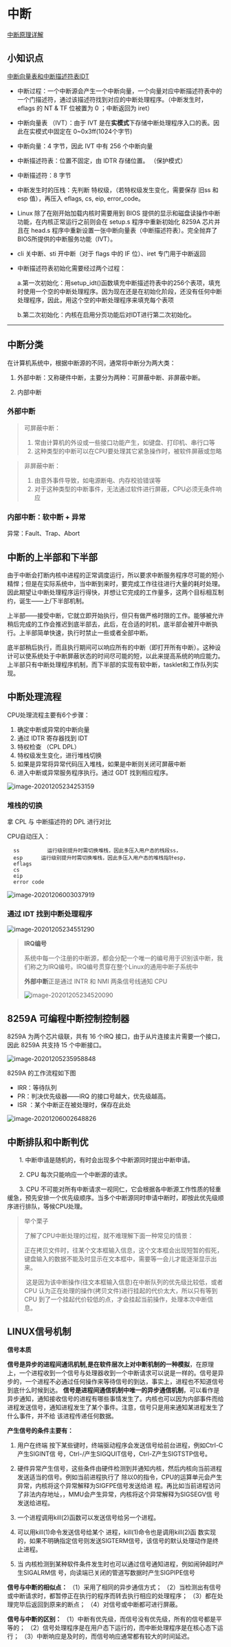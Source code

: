 

# 中断

[中断原理详解](https://blog.csdn.net/yusiguyuan/article/details/23698025)

## 小知识点

[中断向量表和中断描述符表IDT](https://blog.csdn.net/yxc135/article/details/8734452)

- 中断过程：一个中断源会产生一个中断向量，一个向量对应中断描述符表中的一个门描述符，通过该描述符找到对应的中断处理程序。（中断发生时，eflags 的 NT & TF 位被置为 0 ；中断返回为 iret）

- 中断向量表 （IVT）：由于 IVT 是在**实模式**下存储中断处理程序入口的表。因此在实模式中固定在 0~0x3ff(1024个字节)

- 中断向量：4 字节，因此 IVT 中有 256 个中断向量

- 中断描述符表：位置不固定，由 IDTR 存储位置。 （保护模式）

- 中断描述符：8 字节

- 中断发生时的压栈：先判断 特权级，（若特权级发生变化，需要保存 旧ss 和 esp 值），再压入 eflags, cs, eip, error_code。 

- Linux 除了在刚开始加载内核时需要用到 BIOS 提供的显示和磁盘读操作中断功能，在内核正常运行之前则会在 setup.s 程序中重新初始化 8259A 芯片并且在 head.s 程序中重新设置一张中断向量表（中断描述符表）。完全抛弃了BIOS所提供的中断服务功能（IVT）。

- cli 关中断、sti 开中断（对于 flags 中的 IF 位）、iret 专门用于中断返回

- 中断描述符表初始化需要经过两个过程：

  a.第一次初始化：用setup_idt()函数填充中断描述符表中的256个表项，填充时使用一个空的中断处理程序。因为现在还是在初始化阶段，还没有任何中断处理程序，因此，用这个空的中断处理程序来填充每个表项

  b.第二次初始化：内核在启用分页功能后对IDT进行第二次初始化。

-----------



## 中断分类

在计算机系统中，根据中断源的不同，通常将中断分为两大类：

1. 外部中断：又称硬件中断，主要分为两种：可屏蔽中断、非屏蔽中断。

2. 内部中断

### **外部中断**

> 可屏蔽中断：
>
> 1. 常由计算机的外设或一些接口功能产生，如键盘、打印机、串行口等
> 2. 这种类型的中断可以在CPU要处理其它紧急操作时，被软件屏蔽或忽略

> 非屏蔽中断：
>
> 1. 由意外事件导致，如电源断电、内存校验错误等
> 2. 对于这种类型的中断事件，无法通过软件进行屏蔽，CPU必须无条件响应

### 内部中断：软中断 + 异常

异常：Fault、Trap、Abort



## 中断的上半部和下半部

由于中断会打断内核中进程的正常调度运行，所以要求中断服务程序尽可能的短小精悍；但是在实际系统中，当中断到来时，要完成工作往往进行大量的耗时处理。因此期望让中断处理程序运行得快，并想让它完成的工作量多，这两个目标相互制约，诞生——上/下半部机制。

上半部——接受中断，它就立即开始执行，但只有做严格时限的工作。能够被允许稍后完成的工作会推迟到底半部去，此后，在合适的时机，底半部会被开中断执行。上半部简单快速，执行时禁止一些或者全部中断。

底半部稍后执行，而且执行期间可以响应所有的中断（即打开所有中断）。这种设计可以使系统处于中断屏蔽状态的时间尽可能的短，以此来提高系统的响应能力。上半部只有中断处理程序机制，而下半部的实现有软中断，tasklet和工作队列实现。









## 中断处理流程

CPU处理流程主要有6个步骤：

1. 确定中断或异常的中断向量 
2. 通过 IDTR 寄存器找到 IDT 
3. 特权检查 （CPL DPL）
4. 特权级发生变化，进行堆栈切换 
5. 如果是异常将异常代码压入堆栈，如果是中断则关闭可屏蔽中断 
6. 进入中断或异常服务程序执行。通过 GDT 找到相应程序。

![image-20201205234253159](README.assets/image-20201205234253159.png)

### 堆栈的切换

拿 CPL 与 中断描述符的 DPL 进行对比

 CPU自动压入： 

```
  ss         运行级别提升时需切换堆栈，因此多压入用户态的栈段ss， 
  esp      运行级别提升时需切换堆栈，因此多压入用户态的堆栈指针esp， 
  eflags 
  cs 
  eip 
  error code
```

![image-20201206003037919](README.assets/image-20201206003037919.png)



### 通过 IDT 找到中断处理程序

![image-20201205234551290](README.assets/image-20201205234551290.png)

> **IRQ编号**
>
> 系统中每一个注册的中断源，都会分配一个唯一的编号用于识别该中断，我们称之为IRQ编号。IRQ编号贯穿在整个Linux的通用中断子系统中
>
> **外部中断**正是通过 INTR 和 NMI 两条信号线通知 CPU
>
> ![image-20201205234520090](README.assets/image-20201205234520090.png)





## 8259A 可编程中断控制控制器 

8259A 为两个芯片级联，共有 16 个IRQ 接口，由于从片连接主片需要一个接口，因此 8259A 共支持 15 个中断接口。

![image-20201205235958848](README.assets/image-20201205235958848.png)

8259A 的工作流程如下图

- IRR：等待队列
- PR：判决优先级器——IRQ 的接口号越大，优先级越高。
- ISR ：某个中断正在被处理时，保存在此处

![image-20201206002648826](README.assets/image-20201206002648826.png)

## 中断排队和中断判优

　　1. 中断申请是随机的，有时会出现多个中断源同时提出中断申请。

　　2. CPU 每次只能响应一个中断源的请求。

　　3. CPU 不可能对所有中断请求一视同仁，它会根据各中断源工作性质的轻重缓急，预先安排一个优先级顺序。当多个中断源同时申请中断时，即按此优先级顺序进行排队，等候CPU处理。

> 举个栗子
>
> 了解了CPU中断处理的过程，就不难理解下面一种常见的情景：
>
> ​	正在拷贝文件时，往某个文本框输入信息，这个文本框会出现短暂的假死，键盘输入的数据不能及时显示在文本框中，需要等一会儿才能逐渐显示出来。
>
> ​	这是因为该中断操作(往文本框输入信息)在中断队列的优先级比较低，或者 CPU 认为正在处理的操作(拷贝文件)进行挂起的代价太大，所以只有等到 CPU 到了一个挂起代价较低的点，才会挂起当前操作，处理本次中断信息。





## **LINUX信号机制**

 **信号本质**

**信号是异步的进程间通讯机制,是在软件层次上对中断机制的一种模拟**，在原理上，一个进程收到一个信号与处理器收到一个中断请求可以说是一样的。信号是异步的，一个进程不必通过任何操作来等待信号的到达，事实上，进程也不知道信号到底什么时候到达。
**信号是进程间通信机制中唯一的异步通信机制**，可以看作是异步通知，通知接收信号的进程有哪些事情发生了。内核也可以因为内部事件而给进程发送信号，通知进程发生了某个事件。注意，信号只是用来通知某进程发生了什么事件，并不给 该进程传递任何数据。

 **产生信号的条件主要有：**

1. 用户在终端 按下某些键时，终端驱动程序会发送信号给前台进程，例如Ctrl-C产生SIGINT信 号，Ctrl-/产生SIGQUIT信号，Ctrl-Z产生SIGTSTP信号。

2. 硬件异常产生信号，这些条件由硬件检测到并通知内核，然后内核向当前进程发送适当的信号。例如当前进程执行了 除以0的指令，CPU的运算单元会产生异常，内核将这个异常解释为SIGFPE信号发送给进 程。再比如当前进程访问了非法内存地址，，MMU会产生异常，内核将这个异常解释为SIGSEGV信 号发送给进程。

3. 一个进程调用kill(2)函数可以发送信号给另一个进程。

4. 可以用kill(1)命令发送信号给某个 进程，kill(1)命令也是调用kill(2)函 数实现的，如果不明确指定信号则发送SIGTERM信号，该信号的默认处理动作是终止进程。

5. 当 内核检测到某种软件条件发生时也可以通过信号通知进程，例如闹钟超时产生SIGALRM信 号，向读端已关闭的管道写数据时产生SIGPIPE信号



**信号与中断的相似点：**
 （1）采用了相同的异步通信方式；
 （2）当检测出有信号或中断请求时，都暂停正在执行的程序而转去执行相应的处理程序；
 （3）都在处理完毕后返回到原来的断点；
 （4）对信号或中断都可进行屏蔽。

 **信号与中断的区别：**
 （1）中断有优先级，而信号没有优先级，所有的信号都是平等的；
 （2）信号处理程序是在用户态下运行的，而中断处理程序是在核心态下运行；
 （3）中断响应是及时的，而信号响应通常都有较大的时间延迟。











